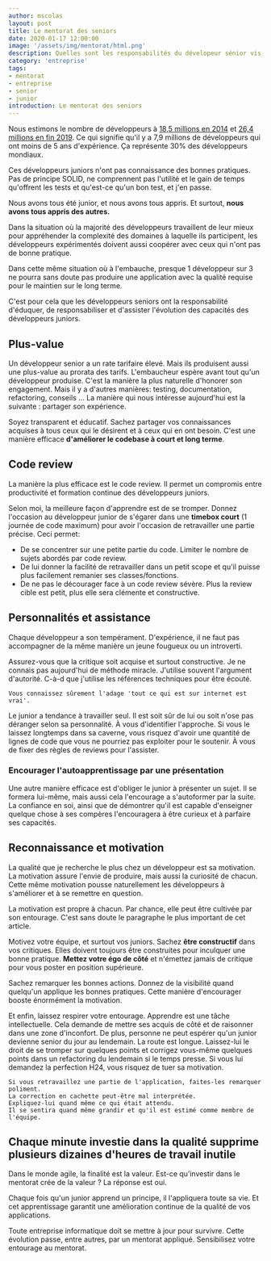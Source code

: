 ```yaml
---
author: mscolas
layout: post
title: Le mentorat des seniors
date: 2020-01-17 12:00:00
image: '/assets/img/mentorat/html.png'
description: Quelles sont les responsabilités du dévelopeur sénior vis-à-vis des juniors
category: 'entreprise'
tags:
- mentorat
- entreprise
- senior
- junior
introduction: Le mentorat des seniors
---
```


Nous estimons le nombre de développeurs à [18,5 millions en 2014](https://www.businesswire.com/news/home/20131217005316/en/IDC-Releases-2014-Worldwide-Software-Developer-ICT-Skilled) et [26,4 millions en fin 2019](https://www.daxx.com/blog/development-trends/number-software-developers-world). Ce qui signifie qu'il y a 7,9 millions de développeurs qui ont moins de 5 ans d'expérience. Ça représente 30% des développeurs mondiaux.

Ces développeurs juniors n'ont pas connaissance des bonnes pratiques. Pas de principe SOLID, ne comprennent pas l'utilité et le gain de temps qu'offrent les tests et qu'est-ce qu'un bon test, et j'en passe.

Nous avons tous été junior, et nous avons tous appris. Et surtout, **nous avons tous appris des autres.**

Dans la situation où la majorité des développeurs travaillent de leur mieux pour appréhender la complexité des domaines à laquelle ils participent, les développeurs expérimentés doivent aussi coopérer avec ceux qui n'ont pas de bonne pratique.

Dans cette même situation où à l'embauche, presque 1 développeur sur 3 ne pourra sans doute pas produire une application avec la qualité requise pour le maintien sur le long terme.

C'est pour cela que les développeurs seniors ont la responsabilité d'éduquer, de responsabiliser et d'assister l'évolution des capacités des développeurs juniors.

## Plus-value

Un développeur senior a un rate tarifaire élevé. Mais ils produisent aussi une plus-value au prorata des tarifs.
L'embaucheur espère avant tout qu'un développeur produise. C'est la manière la plus naturelle d'honorer son engagement. Mais il y a d'autres manières: testing, documentation, refactoring, conseils ... La manière qui nous intéresse aujourd'hui est la suivante : partager son expérience.

Soyez transparent et éducatif. Sachez partager vos connaissances acquises à tous ceux qui le désirent et à ceux qui en ont besoin. C'est une manière efficace **d'améliorer le codebase à court et long terme**.

## Code review

La manière la plus efficace est le code review. Il permet un compromis entre productivité et formation continue des développeurs juniors.

Selon moi, la meilleure façon d'apprendre est de se tromper. Donnez l'occasion au développeur junior de s'égarer dans une **timebox court** (1 journée de code maximum) pour avoir l'occasion de retravailler une partie précise. Ceci permet:

* De se concentrer sur une petite partie du code. Limiter le nombre de sujets abordés par code review.
* De lui donner la facilité de retravailler dans un petit scope et qu'il puisse plus facilement remanier ses classes/fonctions.
* De ne pas le décourager face à un code review sévère. Plus la review cible est petit, plus elle sera clémente et constructive.

## Personnalités et assistance

Chaque développeur a son tempérament. D'expérience, il ne faut pas accompagner de la même manière un jeune fougueux ou un introverti.

Assurez-vous que la critique soit acquise et surtout constructive. Je ne connais pas aujourd'hui de méthode miracle. J'utilise souvent l'argument d'autorité. C-à-d que j'utilise les références techniques pour être écouté.

```text
Vous connaissez sûrement l'adage 'tout ce qui est sur internet est vrai'.
```

Le junior a tendance à travailler seul. Il est soit sûr de lui ou soit n'ose pas déranger selon sa personnalité. À vous d'identifier l'approche. Si vous le laissez longtemps dans sa caverne, vous risquez d'avoir une quantité de lignes de code que vous ne pourriez pas exploiter pour le soutenir. À vous de fixer des règles de reviews pour l'assister.

### Encourager l'autoapprentissage par une présentation

Une autre manière efficace est d'obliger le junior à présenter un sujet. Il se formera lui-même, mais aussi cela l'encourage a s'autoformer par la suite. La confiance en soi, ainsi que de démontrer qu'il est capable d'enseigner quelque chose à ses compères l'encouragera à être curieux et à parfaire ses capacités.

## Reconnaissance et motivation

La qualité que je recherche le plus chez un développeur est sa motivation. La motivation assure l'envie de produire, mais aussi la curiosité de chacun. Cette même motivation pousse naturellement les développeurs à s'améliorer et à se remettre en question.

La motivation est propre à chacun. Par chance, elle peut être cultivée par son entourage. C'est sans doute le paragraphe le plus important de cet article.

Motivez votre équipe, et surtout vos juniors. Sachez **être constructif** dans vos critiques. Elles doivent toujours être construites pour inculquer une bonne pratique. **Mettez votre égo de côté** et n'émettez jamais de critique pour vous poster en position supérieure.

Sachez remarquer les bonnes actions. Donnez de la visibilité quand quelqu'un applique les bonnes pratiques. Cette manière d'encourager booste énormément la motivation.

Et enfin, laissez respirer votre entourage. Apprendre est une tâche intellectuelle. Cela demande de mettre ses acquis de côté et de raisonner dans une zone d'inconfort. De plus, personne ne peut espérer qu'un junior devienne senior du jour au lendemain. La route est longue. Laissez-lui le droit de se tromper sur quelques points et corrigez vous-même quelques points dans un refactoring du lendemain si le temps presse. Si vous lui demandez la perfection H24, vous risquez de tuer sa motivation.

```text
Si vous retravaillez une partie de l'application, faites-les remarquer poliment.
La correction en cachette peut-être mal interprétée.
Expliquez-lui quand même ce qui était attendu.
Il se sentira quand même grandir et qu'il est estimé comme membre de l'équipe.
```

## Chaque minute investie dans la qualité supprime plusieurs dizaines d'heures de travail inutile

Dans le monde agile, la finalité est la valeur. Est-ce qu’investir dans le mentorat crée de la valeur ? La réponse est oui.

Chaque fois qu'un junior apprend un principe, il l'appliquera toute sa vie. Et cet apprentissage garantit une amélioration continue de la qualité de vos applications.

Toute entreprise informatique doit se mettre à jour pour survivre. Cette évolution passe, entre autres, par un mentorat appliqué. Sensibilisez votre entourage au mentorat.

